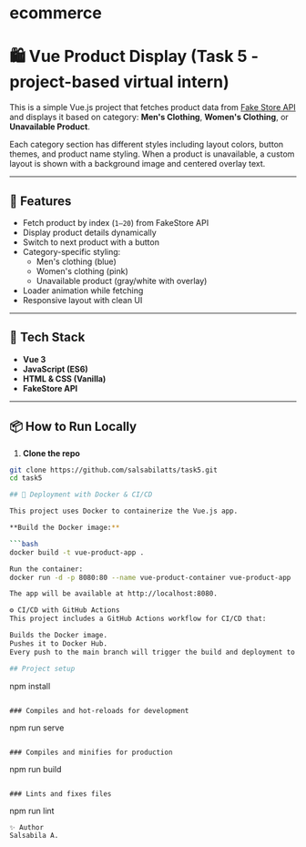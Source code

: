 # ecommerce

# 🛍️ Vue Product Display (Task 5 - project-based virtual intern)

This is a simple Vue.js project that fetches product data from [Fake Store API](https://fakestoreapi.com/) and displays it based on category: **Men's Clothing**, **Women's Clothing**, or **Unavailable Product**.

Each category section has different styles including layout colors, button themes, and product name styling. When a product is unavailable, a custom layout is shown with a background image and centered overlay text.

---

## 🚀 Features

- Fetch product by index (`1–20`) from FakeStore API
- Display product details dynamically
- Switch to next product with a button
- Category-specific styling:
  - Men's clothing (blue)
  - Women's clothing (pink)
  - Unavailable product (gray/white with overlay)
- Loader animation while fetching
- Responsive layout with clean UI

---

## 🧱 Tech Stack

- **Vue 3**
- **JavaScript (ES6)**
- **HTML & CSS (Vanilla)**
- **FakeStore API**

---

## 📦 How to Run Locally

1. **Clone the repo**

```bash
git clone https://github.com/salsabilatts/task5.git
cd task5

## 🚀 Deployment with Docker & CI/CD

This project uses Docker to containerize the Vue.js app.

**Build the Docker image:**

```bash
docker build -t vue-product-app .

Run the container:
docker run -d -p 8080:80 --name vue-product-container vue-product-app

The app will be available at http://localhost:8080.

⚙️ CI/CD with GitHub Actions
This project includes a GitHub Actions workflow for CI/CD that:

Builds the Docker image.
Pushes it to Docker Hub.
Every push to the main branch will trigger the build and deployment to Docker Hub.

## Project setup
```
npm install
```

### Compiles and hot-reloads for development
```
npm run serve
```

### Compiles and minifies for production
```
npm run build
```

### Lints and fixes files
```
npm run lint
```
✨ Author
Salsabila A. 
